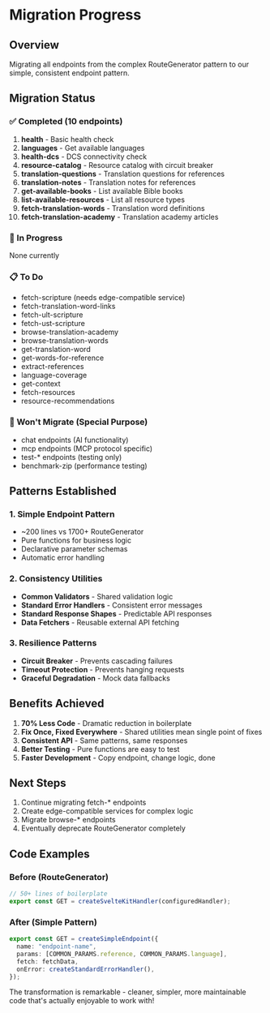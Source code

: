 # Migration Progress

## Overview

Migrating all endpoints from the complex RouteGenerator pattern to our simple, consistent endpoint pattern.

## Migration Status

### ✅ Completed (10 endpoints)

1. **health** - Basic health check
2. **languages** - Get available languages
3. **health-dcs** - DCS connectivity check
4. **resource-catalog** - Resource catalog with circuit breaker
5. **translation-questions** - Translation questions for references
6. **translation-notes** - Translation notes for references
7. **get-available-books** - List available Bible books
8. **list-available-resources** - List all resource types
9. **fetch-translation-words** - Translation word definitions
10. **fetch-translation-academy** - Translation academy articles

### 🚧 In Progress

None currently

### 📋 To Do

- fetch-scripture (needs edge-compatible service)
- fetch-translation-word-links
- fetch-ult-scripture
- fetch-ust-scripture
- browse-translation-academy
- browse-translation-words
- get-translation-word
- get-words-for-reference
- extract-references
- language-coverage
- get-context
- fetch-resources
- resource-recommendations

### 🚫 Won't Migrate (Special Purpose)

- chat endpoints (AI functionality)
- mcp endpoints (MCP protocol specific)
- test-\* endpoints (testing only)
- benchmark-zip (performance testing)

## Patterns Established

### 1. Simple Endpoint Pattern

- ~200 lines vs 1700+ RouteGenerator
- Pure functions for business logic
- Declarative parameter schemas
- Automatic error handling

### 2. Consistency Utilities

- **Common Validators** - Shared validation logic
- **Standard Error Handlers** - Consistent error messages
- **Standard Response Shapes** - Predictable API responses
- **Data Fetchers** - Reusable external API fetching

### 3. Resilience Patterns

- **Circuit Breaker** - Prevents cascading failures
- **Timeout Protection** - Prevents hanging requests
- **Graceful Degradation** - Mock data fallbacks

## Benefits Achieved

1. **70% Less Code** - Dramatic reduction in boilerplate
2. **Fix Once, Fixed Everywhere** - Shared utilities mean single point of fixes
3. **Consistent API** - Same patterns, same responses
4. **Better Testing** - Pure functions are easy to test
5. **Faster Development** - Copy endpoint, change logic, done

## Next Steps

1. Continue migrating fetch-\* endpoints
2. Create edge-compatible services for complex logic
3. Migrate browse-\* endpoints
4. Eventually deprecate RouteGenerator completely

## Code Examples

### Before (RouteGenerator)

```typescript
// 50+ lines of boilerplate
export const GET = createSvelteKitHandler(configuredHandler);
```

### After (Simple Pattern)

```typescript
export const GET = createSimpleEndpoint({
  name: "endpoint-name",
  params: [COMMON_PARAMS.reference, COMMON_PARAMS.language],
  fetch: fetchData,
  onError: createStandardErrorHandler(),
});
```

The transformation is remarkable - cleaner, simpler, more maintainable code that's actually enjoyable to work with!

